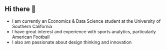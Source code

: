 ## Hi there 👋

- I am currently an Economics & Data Science student at the University of Southern California
- I have great interest and experience with sports analytics, particularly American Football
- I also am passionate about design thinking and innovation
